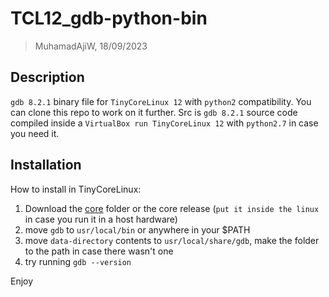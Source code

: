 # TCL12_gdb-python-bin
> MuhamadAjiW, 18/09/2023

## Description
`gdb 8.2.1` binary file for `TinyCoreLinux 12` with `python2` compatibility. You can clone this repo to work on it further. Src is `gdb 8.2.1` source code compiled inside a `VirtualBox run TinyCoreLinux 12` with `python2.7` in case you need it.

## Installation
How to install in TinyCoreLinux:
1. Download the [core](core) folder or the core release (`put it inside the linux` in case you run it in a host hardware)
2. move `gdb` to `usr/local/bin` or anywhere in your $PATH
3. move `data-directory` contents to `usr/local/share/gdb`, make the folder to the path in case there wasn't one
4. try running `gdb --version`

Enjoy
